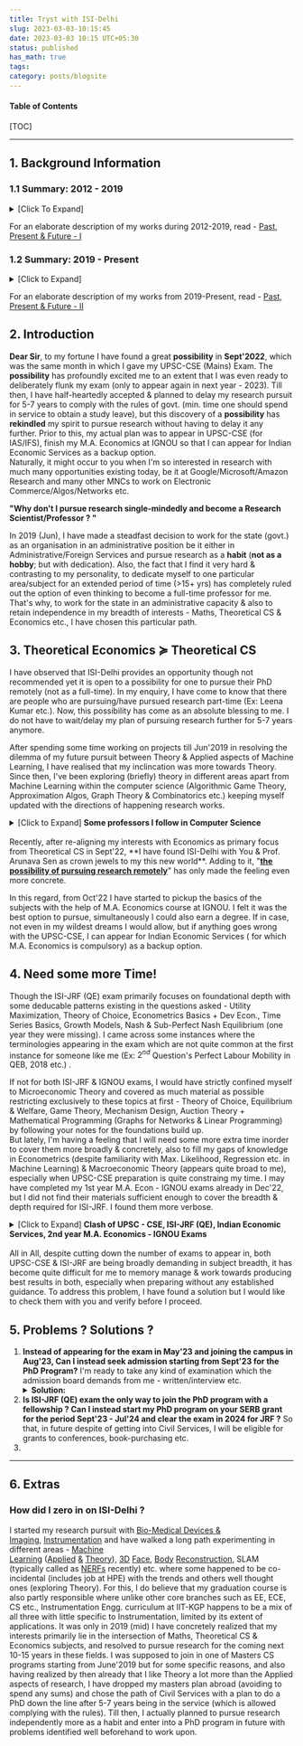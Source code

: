 ```yaml
---
title: Tryst with ISI-Delhi
slug: 2023-03-03-10:15:45
date: 2023-03-03 10:15 UTC+05:30
status: published
has_math: true
tags:
category: posts/blogsite
---
```


<h4>Table of Contents</h4>
[TOC]

---

## 1. Background Information

### 1.1 Summary: 2012 - 2019

<details>
<summary>[Click To Expand]</summary>
<p>
<img src="/images/2012-2019.png" alt></img>
<em>please open the image in a new tab for better clarity</em>
</p>
</details>

For an elaborate description of my works during 2012-2019, read - [Past, Present & Future - I](link://slug/2023-02-23-17:38:35)


### 1.2 Summary: 2019 - Present

<details>
<summary>[Click to Expand]</summary>
<p>
<img src="/images/2019%20-%20Present.png" alt></img>
<em>please open the image in a new tab for better clarity</em>
</p>
</details>

For an elaborate description of my works from 2019-Present, read - [Past, Present & Future - II](link://slug/2023-03-01-16:30:39)



## 2. Introduction 

**Dear Sir**, to my fortune I have found a great **possibility** in **Sept'2022**, which was the same month in which I gave my UPSC-CSE (Mains) Exam. The **possibility** has profoundly excited me to an extent that I was even ready to deliberately flunk my exam (only to appear again in next year - 2023). Till then, I have half-heartedly accepted & planned to delay my research pursuit for 5-7 years to comply with the rules of govt. (min. time one should spend in service to obtain a study leave), but this discovery of a **possibility** has **rekindled** my spirit to pursue research without having to delay it any further. Prior to this, my actual plan was to appear in UPSC-CSE (for IAS/IFS), finish my M.A. Economics at IGNOU so that I can appear for Indian Economic Services as a backup option.  
Naturally, it might occur to you when I'm so interested in research with much many opportunities existing today, be it at Google/Microsoft/Amazon Research and many other MNCs to work on Electronic Commerce/Algos/Networks etc. 

**"Why don't I pursue research single-mindedly and become a Research Scientist/Professor ? "** 

In 2019 (Jun), I have made a steadfast decision to work for the state (govt.) as an organisation in an administrative position be it either in Administrative/Foreign Services and pursue research as a **habit** (**not as a hobby**; but with dedication). Also, the fact that I find it very hard & contrasting to my personality, to dedicate myself to one particular area/subject for an extended period of time (>15+ yrs) has completely ruled out the option of even thinking to become a full-time professor for me. That's why, to work for the state in an administrative capacity & also to retain independence in my breadth of interests - Maths, Theoretical CS & Economics etc., I have chosen this particular path.   
  
## 3. Theoretical Economics $\succcurlyeq$ Theoretical CS

I have observed that ISI-Delhi provides an opportunity though not recommended yet it is open to a possibility for one to pursue their PhD remotely (not as a full-time). In my enquiry, I have come to know that there are people who are pursuing/have pursued research part-time (Ex: Leena Kumar etc.). Now, this possibility has come as an absolute blessing to me. I do not have to wait/delay my plan of pursuing research further for 5-7 years anymore.   

After spending some time working on projects till Jun'2019 in resolving the dilemma of my future pursuit between Theory & Applied aspects of Machine Learning, I have realised that my inclincation was more towards Theory. Since then, I've been exploring (briefly) theory in different areas apart from Machine Learning within the computer science (Algorithmic Game Theory, Approximation Algos, Graph Theory & Combinatorics etc.) keeping myself updated with the directions of happening research works. 
<br>
<details>
<summary> [Click to Expand] <strong>Some professors I follow in Computer Science</strong></summary>
<br>
Prahlad Harsha & Othrs. at TIFR, Siddharth Barman (Fair Division) at IISC & groups working at Google & Microsoft Research in India, U.Penn (Sampath Kannan), UW (Anna Karlin, Sebastian Beubeck, Yin-tat-Lee etc.), UCSD (UIUC (Jugal Garg, Ruta Mehta etc.), Princeton (Matt Weinberg etc.), Harvard (Madhusudhan etc.), CMU (Pradeep Ravikumar, Venkatesh Guruswami etc.) and many other groups at MIT (Constantis Daskalias etc.), Columbia (Tim Roughgarden etc.), UW-Madison (Nowak, Suchi Chawla moved to UT-Austin etc.), Stanford (Andrea Montanari, etc.) & people at many others places - UWaterloo, Toronto, Oxford, ETHZ, EPFL etc.
<br>
</details>
<br>
Recently, after re-aligning my interests with Economics as primary focus from Theoretical CS in Sept'22,  **I have found ISI-Delhi with You & Prof. Arunava Sen as crown jewels to my this new world**. Adding to it, "<ins><strong>the possibility of pursuing research remotely</strong></ins>" has only made the feeling even more concrete. 

In this regard, from Oct'22 I have started to pickup the basics of the subjects with the help of M.A. Economics course at IGNOU. I felt it was the best option to pursue, simultaneously I could also earn a degree. If in case, not even in my wildest dreams I would allow, but if anything goes wrong with the UPSC-CSE, I can appear for Indian Economic Services ( for which M.A. Economics is compulsory) as a backup option. 

## 4. Need some more Time! 

Though the ISI-JRF (QE) exam primarily focuses on foundational depth with some deducable patterns existing in the questions asked - Utility Maximization, Theory of Choice, Econometrics Basics + Dev Econ., Time Series Basics, Growth Models, Nash & Sub-Perfect Nash Equilibrium (one year they were missing). I came across some instances where the terminologies appearing in the exam which are not quite common at the first instance for someone like me (Ex: $2^{nd}$ Question's Perfect Labour Mobility in QEB, 2018 etc.) .

If not for both ISI-JRF & IGNOU exams, I would have strictly confined myself to Microeconomic Theory and covered as much material as possible restricting exclusively to these topics at first - Theory of Choice, Equilibrium & Welfare, Game Theory, Mechanism Design, Auction Theory + Mathematical Programming (Graphs for Networks & Linear Programming) by following your notes for the foundations build up.  
But lately, I'm having a feeling that I will need some more extra time inorder to cover them more broadly & concretely, also to fill my gaps of knowledge in Econometrics (despite familiarity with Max. Likelihood, Regression etc. in Machine Learning) & Macroeconomic Theory (appears quite broad to me), especially when UPSC-CSE preparation is quite constraing my time. I may have completed my 1st year M.A. Econ - IGNOU exams already in Dec'22, but I did not find their materials sufficient enough to cover the breadth & depth required for ISI-JRF. I found them more verbose.
<br>
<details>
<summary>[Click to Expand] <strong>Clash of UPSC - CSE, ISI-JRF (QE), Indian Economic Services, 2nd year M.A. Economics - IGNOU Exams </strong></summary>
<br>
UPSC-CSE being primarily a memory-based exam and me aiming for a top-rank in the exam, is demanding a major portion of my day-time along with its Mathematics Syllabus (almost equivalent to M.Sc Level). If it is not for Mathematics & it's vast syllabus (but fetches more marks), I think UPSC-CSE would have been much easier to be done away with.
All of the exams happening around the same time, it has become quite difficult for me to optimally allocate my attention & memory in order to obtain the best results in all. To my luck/bad-luck my 2nd year M.A. Economics exams of IGNOU in Jun'23 are clashing with Indian Economic Services exam dates, preparation for these two has been demanding a lot of my head memory, both of them being verbose. So, for their sheer size in material and also clashing of dates I have decided not to appear for Indian Economic Services Exam this year & changed my plan to give my 2nd year M.A. Economics exams in Dec'2023. With this only UPSC-CSE & ISI-JRF (QE) exams remaining, yet both being in May'2023 with contrasting demands of the subjects where QEA of ISI-JRF (QE) requires Probability & Statistics, Optimization etc., UPSC-CSE (Maths) demands primary focus on ODEs, PDEs, Mathematical Physics, Group Theory, Real Analysis etc., with only Linear Algebra & Calculus being common to both.
<br>
</details>
<br>
All in All, despite cutting down the number of exams to appear in, both UPSC-CSE & ISI-JRF are being broadly demanding in subject breadth, it has become quite difficult for me to memory manage & work towards producing best results in both, especially when preparing without any established guidance. To address this problem, I have found a solution but I would like to check them with you and verify before I proceed. 


## 5. Problems ? Solutions ?

1. **Instead of appearing for the exam in May'23 and joining the campus in Aug'23, Can I instead seek admission starting from Sept'23 for the PhD Program?** I'm ready to take any kind of examination which the admission board demands from me - written/interview etc.
   <details>
   <summary><strong>Solution:</strong></summary>
   By doing this, I can provide maximum attention inorder to secure a top-rank in UPSC-CSE exams which will finish in Sept'23. Also, this would provide me more than enough time to concretely establish my foundations strongly in Micro Theory - Choice, Equilibrium  & Welfare, Game Theory, Mechanism Design,  Auctions & Network Theory.  This will also provide me enough time to fill my gaps in the knowledge of Econometrics & Macro Theory (being broad) by that time much more beyond the requirements of the ISI-JRF Exam. 
   <br>
   Above all, this will provide me enough time to go through some recent papers and understand more concretely current research directions. 
   By getting done away with UPSC-CSE securing a top-rank, I can whole-heartedly be able to dedicate myself to research without having to worry about career and family anymore. 
   </details>
2. **Is ISI-JRF (QE) exam the only way to join the PhD program with a fellowship ? Can I instead start my PhD program on your SERB grant for the period Sept'23 - Jul'24 and clear the exam in 2024 for JRF ?** So that, in future despite of getting into Civil Services, I will be eligible for grants to conferences, book-purchasing etc.
3. 


---

## 6. Extras 

### How did I zero in on ISI-Delhi ?

I started my research pursuit with [Bio-Medical Devices & Imaging](https://drive.google.com/file/d/1baLe5P9N5wIfxbIhuJDW9uw_jOTpaQQU/view?usp=sharing), [Instrumentation](https://drive.google.com/file/d/1IwRRM0X6Xsn-6FphBChUmscy894OCHYl/view) and have walked a long path experimenting in different areas - [Machine Learning](https://drive.google.com/file/d/1LS3Y6dzPuQ-YZN2ZHMHlZPWwNeGkSEyo/view?usp=sharing) ([Applied](https://github.com/anhttran/3dmm_cnn) [&](https://drive.google.com/drive/folders/1y33JUi8W0MT1X8cHpywhF-WbSSGmsKKO?usp=sharing) [Theory](https://drive.google.com/file/d/1hmHOy27Xk3FgPk-aof9BHi59bLE3XmL4/view)), [3D](https://arxiv.org/pdf/1612.00523v1.pdf) [Face](https://flame.is.tue.mpg.de/), [Body](https://smpl-x.is.tue.mpg.de/) [Reconstruction](https://grail.cs.washington.edu/projects/AudioToObama/), SLAM (typically called as [NERFs](https://grail.cs.washington.edu/projects/personnerf/) recently) etc. where some happened to be co-incidental (includes job at HPE) with the trends and others well thought ones (exploring Theory). For this, I do believe that my graduation course is also partly responsible where unlike other core branches such as EE, ECE, CS etc., Instrumentation Engg. curriculum at IIT-KGP happens to be a mix of all three with little specific to Instrumentation, limited by its extent of applications. It was only in 2019 (mid) I have concretely realized that my interests primarily lie in the intersection of Maths, Theoretical CS & Economics subjects, and resolved to pursue research for the coming next 10-15 years in these fields. I was supposed to join in one of Masters CS programs starting from June'2019 but for some specific reasons, and also having realized by then already that I like Theory a lot more than the Applied aspects of research, I have dropped my masters plan abroad (avoiding to spend any sums) and chose the path of Civil Services with a plan to do a PhD down the line after 5-7 years being in the service (which is allowed complying with the rules). Till then, I actually planned to pursue research independently more as a habit and enter into a PhD program in future with problems identified well beforehand to work upon.


